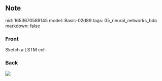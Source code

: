 ## Note
nid: 1653670589145
model: Basic-02d89
tags: 05_neural_networks_bda
markdown: false

### Front
Sketch a LSTM cell.

### Back
<img src="paste-8988fb076cf22753afa5423fc11dd9c9a244760b.png">
